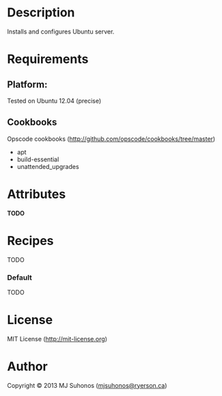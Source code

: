 # Description

Installs and configures Ubuntu server.

# Requirements

## Platform:

Tested on Ubuntu 12.04 (precise)

## Cookbooks

Opscode cookbooks (http://github.com/opscode/cookbooks/tree/master)

* apt
* build-essential
* unattended_upgrades

# Attributes
__TODO__

# Recipes

TODO

### Default
TODO

# License
MIT License (<http://mit-license.org>)

# Author
Copyright © 2013 MJ Suhonos (<mjsuhonos@ryerson.ca>)
